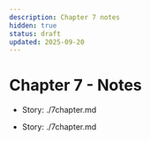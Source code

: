 ```yaml
---
description: Chapter 7 notes
hidden: true
status: draft
updated: 2025-09-20
---
```


# Chapter 7 - Notes

- Story: ./7chapter.md

- Story: ./7chapter.md
